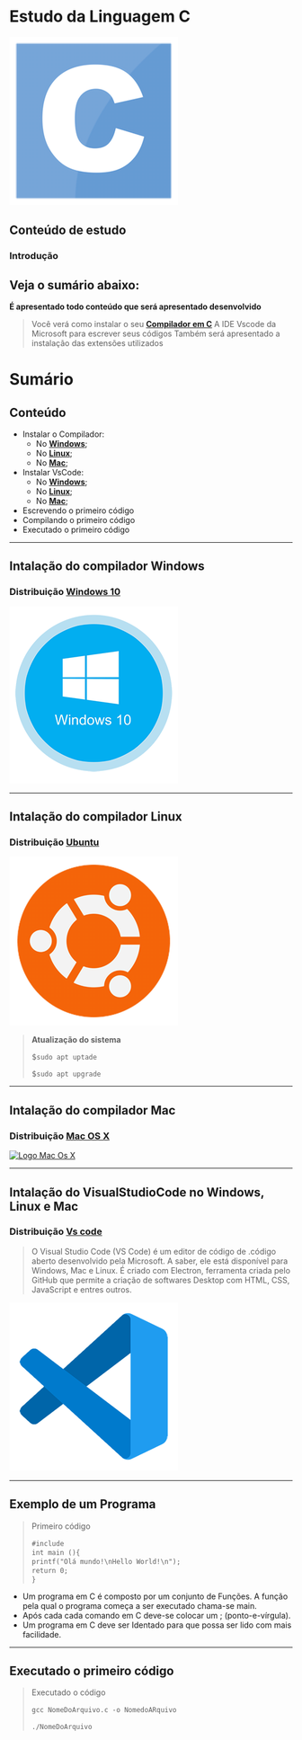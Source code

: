 # Estudo da Linguagem C
![Linguagem C](img/Lingaugem%20C.png)
## Conteúdo de estudo
### Introdução

## Veja o sumário abaixo:
**É apresentado todo conteúdo que será apresentado desenvolvido**
>Você verá como instalar o seu [**Compilador em C**](https://visualstudio.microsoft.com/pt-br/vs/features/cplusplus/)
>A IDE Vscode da Microsoft para escrever seus códigos
>Também será apresentado a instalação das extensões utilizados

# Sumário
  ## Conteúdo 
  + Instalar o Compilador:
    - No [**Windows**](http://www.codeblocks.org/downloads/binaries/#imagesoswindows48pnglogo-microsoft-windows);
    - No [**Linux**](http://www.codeblocks.org/downloads/binaries/#imagesoswindows48pnglogo-microsoft-windows);
    - No [**Mac**](http://www.codeblocks.org/downloads/binaries/#imagesoswindows48pnglogo-microsoft-windows);
  + Instalar VsCode:
    - No [**Windows**](https://code.visualstudio.com/download);
    - No [**Linux**](https://code.visualstudio.com/download);
    - No [**Mac**](https://code.visualstudio.com/download);
  + Escrevendo o primeiro código
  + Compilando o primeiro código
  + Executado o primeiro código
---
## Intalação do compilador Windows
### Distribuição [Windows 10](https://www.microsoft.com/pt-br/software-download/windows10ISO)
[![Logo Windows](img/windows%2010.png)](https://www.microsoft.com/pt-br/software-download/windows10ISO)

---
## Intalação do compilador Linux
### Distribuição [Ubuntu](https://www.ubuntu.com)
[![Logo Ubuntu](img/Ubuntu%20Linux.png)](https://www.ubuntu.com)

>**Atualização do sistema**
><pre>$<code>sudo apt uptade</code></pre>
><pre>$<code>sudo apt upgrade</code></pre>

---
## Intalação do compilador Mac
### Distribuição [Mac OS X](https://www.apple.com/br/macos/monterey/)
[![Logo Mac Os X](https://freepngimg.com/save/16033-os-x/304x222)](https://www.apple.com/br/macos/monterey/)

---
## Intalação do VisualStudioCode no Windows, Linux e Mac
### Distribuição [Vs code](https://code.visualstudio.com/download)
>O Visual Studio Code (VS Code) é um editor de código de .código aberto desenvolvido pela Microsoft. A saber, ele está disponível para Windows, Mac e Linux. É criado com Electron, ferramenta criada pelo GitHub que permite a criação de softwares Desktop com HTML, CSS, JavaScript e entres outros.

[![Logo VScode](img/Visual%20Studio%20code.png)](https://code.visualstudio.com/download)

---
## Exemplo de um Programa
>Primeiro código
><pre><code>#include <stdio.h>
>int main (){
>printf("Olá mundo!\nHello World!\n");
>return 0;
>}</code></pre>
 - Um programa em C é composto por um conjunto de Funções. A função pela qual o programa começa a ser executado chama-se main.
 - Após cada cada comando em C deve-se colocar um ; (ponto-e-vírgula).
 - Um programa em C deve ser Identado para que possa ser lido com mais facilidade.
---
## Executado o primeiro código
>Executado o código
><pre><code>gcc NomeDoArquivo.c -o NomedoARquivo</code></pre>
><pre><code>./NomeDoArquivo</code></pre>
